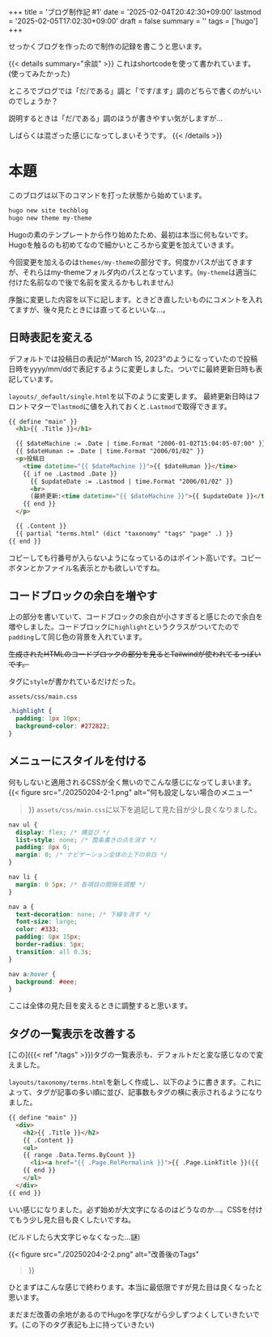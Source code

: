 +++
title = 'ブログ制作記 #1'
date = '2025-02-04T20:42:30+09:00'
lastmod = '2025-02-05T17:02:30+09:00'
draft = false
summary = ''
tags = ['hugo']
+++

せっかくブログを作ったので制作の記録を書こうと思います。

<!--more-->

{{< details summary="余談" >}}
これはshortcodeを使って書かれています。(使ってみたかった)

ところでブログでは「だ/である」調と「です/ます」調のどちらで書くのがいいのでしょうか？

説明するときは「だ/である」調のほうが書きやすい気がしますが…

しばらくは混ざった感じになってしまいそうです。
{{< /details >}}

# 本題
このブログは以下のコマンドを打った状態から始めています。

```bash
hugo new site techblog
hugo new theme my-theme
```


Hugoの素のテンプレートから作り始めたため、最初は本当に何もないです。Hugoを触るのも初めてなので細かいところから変更を加えていきます。

今回変更を加えるのは`themes/my-theme`の部分です。何度かパスが出てきますが、それらはmy-themeフォルダ内のパスとなっています。(`my-theme`は適当に付けた名前なので後で名前を変えるかもしれません)

序盤に変更した内容を以下に記します。ときどき直したいものにコメントを入れてますが、後々見たときには直ってるといいな…。

## 日時表記を変える
デフォルトでは投稿日の表記が"March 15, 2023"のようになっていたので投稿日時をyyyy/mm/ddで表記するように変更しました。ついでに最終更新日時も表記しています。

`layouts/_default/single.html`を以下のように変更します。
最終更新日時はフロントマターで`lastmod`に値を入れておくと`.Lastmod`で取得できます。

```html {linenos=table,hl_lines=[8,"5-13"]}
{{ define "main" }}
  <h1>{{ .Title }}</h1>

  {{ $dateMachine := .Date | time.Format "2006-01-02T15:04:05-07:00" }}
  {{ $dateHuman := .Date | time.Format "2006/01/02" }}
  <p>投稿日
    <time datetime="{{ $dateMachine }}">{{ $dateHuman }}</time>
    {{ if ne .Lastmod .Date }}
      {{ $updateDate := .Lastmod | time.Format "2006/01/02" }}
      <br>
      (最終更新:<time datetime="{{ $dateMachine }}">{{ $updateDate }}</time>)
    {{ end }}
  </p>

  {{ .Content }}
  {{ partial "terms.html" (dict "taxonomy" "tags" "page" .) }}
{{ end }}
```

コピーしても行番号が入らないようになっているのはポイント高いです。コピーボタンとかファイル名表示とかも欲しいですね。

## コードブロックの余白を増やす
上の部分を書いていて、コードブロックの余白が小さすぎると感じたので余白を増やしました。コードブロックに`highlight`というクラスがついてたので`padding`して同じ色の背景を入れています。

~~生成されたHTMLのコードブロックの部分を見るとTailwindが使われてるっぽいです。~~

タグに`style`が書かれているだけだった。

`assets/css/main.css`
```css
.highlight {
  padding: 1px 10px;
  background-color: #272822;
}
```

## メニューにスタイルを付ける
何もしないと適用されるCSSが全く無いのでこんな感じになってしまいます。
{{< figure
  src="./20250204-2-1.png"
  alt="何も設定しない場合のメニュー"
>}}
`assets/css/main.css`に以下を追記して見た目が少し良くなりました。
```css
nav ul {
  display: flex; /* 横並び */
  list-style: none; /* 箇条書きの点を消す */
  padding: 8px 0;
  margin: 0; /* ナビゲーション全体の上下の余白 */  
}

nav li {
  margin: 0 5px; /* 各項目の間隔を調整 */
}

nav a {
  text-decoration: none; /* 下線を消す */
  font-size: large;
  color: #333;
  padding: 8px 15px;
  border-radius: 5px;
  transition: all 0.3s;
}

nav a:hover {
  background: #eee;
}
```
ここは全体の見た目を変えるときに調整すると思います。

## タグの一覧表示を改善する
[この]({{< ref "/tags" >}})タグの一覧表示も、デフォルトだと変な感じなので変えました。

`layouts/taxonomy/terms.html`を新しく作成し、以下のように書きます。これによって、タグが記事の多い順に並び、記事数もタグの横に表示されるようになりました。
```html
{{ define "main" }}
  <div>
    <h2>{{ .Title }}</h2>
    {{ .Content }}
    <ul>
    {{ range .Data.Terms.ByCount }}
      <li><a href="{{ .Page.RelPermalink }}">{{ .Page.LinkTitle }}({{ .Count }})</a></li>
    {{ end }}
    </ul>
  </div>
{{ end }}
```

いい感じになりました。必ず始めが大文字になるのはどうなのか…。CSSを付けてもう少し見た目も良くしたいですね。

(ビルドしたら大文字じゃなくなった…謎)

{{< figure
  src="./20250204-2-2.png"
  alt="改善後のTags"
>}}

ひとまずはこんな感じで終わります。本当に最低限ですが見た目は良くなったと思います。

まだまだ改善の余地があるのでHugoを学びながら少しずつよくしていきたいです。(この下のタグ表記も上に持っていきたい)
